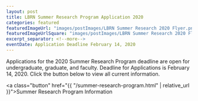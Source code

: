 ```yaml
---
layout: post
title: LBRN Summer Research Program Application 2020
categories: featured
featuredImageUrl: "images/postImages/LBRN Summer Research 2020 Flyer.png"
featuredImageUrlSquare: "images/postImages/LBRN Summer Research 2020 Flyer.png"
excerpt_separator: <!--more-->
eventDate: Application Deadline February 14, 2020
---
```

Applications for the 2020 Summer Research Program deadline are open for undergraduate, graduate, and faculty.<!--more--> Deadline for Applications is February 14, 2020. Click the button below to view all current information.

<a class="button" href="{{ "/summer-research-program.html" | relative_url }}">Summer Research Program Information</a>
